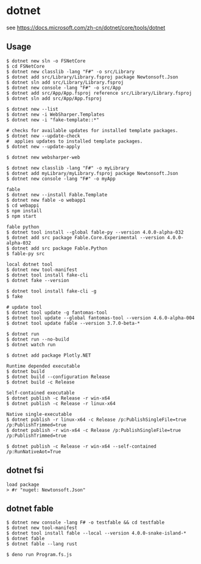 # dotnet

see https://docs.microsoft.com/zh-cn/dotnet/core/tools/dotnet

## Usage

    $ dotnet new sln -o FSNetCore
    $ cd FSNetCore
    $ dotnet new classlib -lang "F#" -o src/Library
    $ dotnet add src/Library/Library.fsproj package Newtonsoft.Json
    $ dotnet sln add src/Library/Library.fsproj
    $ dotnet new console -lang "F#" -o src/App
    $ dotnet add src/App/App.fsproj reference src/Library/Library.fsproj
    $ dotnet sln add src/App/App.fsproj

    $ dotnet new --list
    $ dotnet new -i WebSharper.Templates
    $ dotnet new -i "fake-template::*"

    # checks for available updates for installed template packages.
    $ dotnet new --update-check
    #  applies updates to installed template packages.
    $ dotnet new --update-apply

    $ dotnet new websharper-web

    $ dotnet new classlib -lang "F#" -o myLibrary
    $ dotnet add myLibrary/myLibrary.fsproj package Newtonsoft.Json
    $ dotnet new console -lang "F#" -o myApp

    fable
    $ dotnet new --install Fable.Template
    $ dotnet new fable -o webapp1
    $ cd webappi
    $ npm install
    $ npm start

    fable python
    $ dotnet tool install --global fable-py --version 4.0.0-alpha-032
    $ dotnet add src package Fable.Core.Experimental --version 4.0.0-alpha-032
    $ dotnet add src package Fable.Python
    $ fable-py src

    local dotnet tool
    $ dotnet new tool-manifest
    $ dotnet tool install fake-cli
    $ dotnet fake --version

    $ dotnet tool install fake-cli -g
    $ fake

    # update tool
    $ dotnet tool update -g fantomas-tool
    $ dotnet tool update --global fantomas-tool --version 4.6.0-alpha-004
    $ dotnet tool update fable --version 3.7.0-beta-*

    $ dotnet run
    $ dotnet run --no-build
    $ dotnet watch run

    $ dotnet add package Plotly.NET

    Runtime depended executable
    $ dotnet build
    $ dotnet build --configuration Release
    $ dotnet build -c Release

    Self-contained executable
    $ dotnet publish -c Release -r win-x64
    $ dotnet publish -c Release -r linux-x64

    Native single-executable
    $ dotnet publish -r linux-x64 -c Release /p:PublishSingleFile=true /p:PublishTrimmed=true
    $ dotnet publish -r win-x64 -c Release /p:PublishSingleFile=true /p:PublishTrimmed=true
    
    $ dotnet publish -c Release -r win-x64 --self-contained /p:RunNativeAot=True

## dotnet fsi

    load package
    > #r "nuget: Newtonsoft.Json"

## dotnet fable
    $ dotnet new console -lang F# -o testfable && cd testfable
    $ dotnet new tool-manifest
    $ dotnet tool install fable --local --version 4.0.0-snake-island-*
    $ dotnet fable
    $ dotnet fable --lang rust
    
    $ deno run Program.fs.js